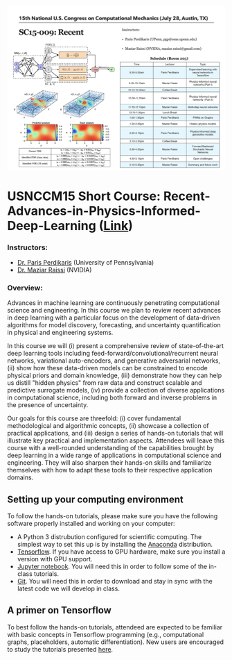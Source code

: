 ![](./images/schedule.png)

# USNCCM15 Short Course: Recent-Advances-in-Physics-Informed-Deep-Learning ([Link](http://15.usnccm.org/sc15-009))

### Instructors:
- [Dr. Paris Perdikaris](https://www.seas.upenn.edu/directory/profile.php?ID=237) (University of Pennsylvania)
- [Dr. Maziar Raissi](http://www.dam.brown.edu/people/mraissi/) (NVIDIA)

### Overview:

Advances in machine learning are continuously penetrating computational science and engineering. In this course we plan to review recent advances in deep learning with a particular focus on the development of data-driven algorithms for model discovery, forecasting, and uncertainty quantification in physical and engineering systems.

In this course we will (i) present a comprehensive review of state-of-the-art deep learning tools including feed-forward/convolutional/recurrent neural networks, variational auto-encoders, and generative adversarial networks, (ii) show how these data-driven models can be constrained to encode physical priors and domain knowledge, (iii) demonstrate how they can help us distill "hidden physics" from raw data and construct scalable and predictive surrogate models, (iv) provide a collection of diverse applications in computational science, including both forward and inverse problems in the presence of uncertainty.

Our goals for this course are threefold: (i) cover fundamental methodological and algorithmic concepts, (ii) showcase a collection of practical applications, and (iii) design a series of hands-on tutorials that will illustrate key practical and implementation aspects. Attendees will leave this course with a well-rounded understanding of the capabilities brought by deep learning in a wide range of applications in computational science and engineering. They will also sharpen their hands-on skills and familiarize themselves with how to adapt these tools to their respective application domains.


## Setting up your computing environment

To follow the hands-on tutorials, please make sure you have the following software properly installed and working on your computer:
- A Python 3 distrubution configured for scientific computing. The simplest way to set this up is by installing the [Anaconda](https://anaconda.org/anaconda/python) distribution.
- [Tensorflow](https://www.tensorflow.org/). If you have access to GPU hardware, make sure you install a version with GPU support.
- [Jupyter notebook](http://jupyter.org/). You will need this in order to follow some of the in-class tutorials.
- [Git](https://git-scm.com/downloads). You will need this in order to download and stay in sync with the latest code we will develop in class.

## A primer on Tensorflow

To best follow the hands-on tutorials, attendeed are expected to be familiar with basic concepts in Tensorflow programming (e.g., computational graphs, placeholders, automatic differentiation). New users are encouraged to study the tutorials presented [here](https://github.com/aymericdamien/TensorFlow-Examples).


